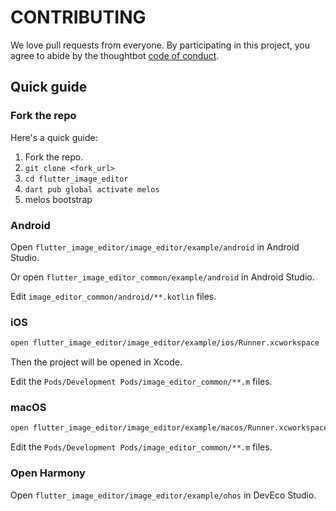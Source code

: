 # CONTRIBUTING

We love pull requests from everyone. By participating in this project, you agree to abide by the thoughtbot [code of conduct](https://thoughtbot.com/open-source-code-of-conduct).

## Quick guide

### Fork the repo

Here's a quick guide:

1. Fork the repo.
1. `git clone <fork_url>`
1. `cd flutter_image_editor`
1. `dart pub global activate melos`
1. melos bootstrap

### Android

Open `flutter_image_editor/image_editor/example/android` in Android Studio.

Or open `flutter_image_editor_common/example/android` in Android Studio.

Edit `image_editor_common/android/**.kotlin` files.

### iOS

```sh
open flutter_image_editor/image_editor/example/ios/Runner.xcworkspace
```

Then the project will be opened in Xcode.

Edit the `Pods/Development Pods/image_editor_common/**.m` files.

### macOS

```sh
open flutter_image_editor/image_editor/example/macos/Runner.xcworkspace
```

Edit the `Pods/Development Pods/image_editor_common/**.m` files.

### Open Harmony

Open `flutter_image_editor/image_editor/example/ohos` in DevEco Studio.
